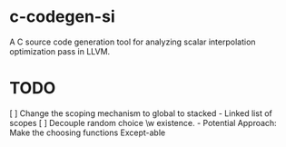# c-codegen-si
A C source code generation tool for analyzing scalar interpolation optimization pass in LLVM.

# TODO
[ ] Change the scoping mechanism to global to stacked
    - Linked list of scopes
[ ] Decouple random choice \w existence.
    - Potential Approach: Make the choosing functions Except-able
